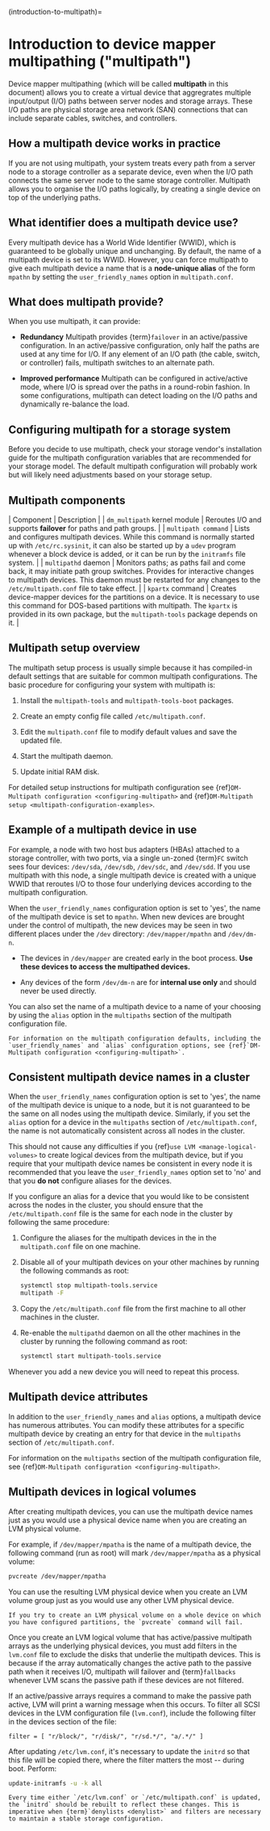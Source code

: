 (introduction-to-multipath)=
# Introduction to device mapper multipathing ("multipath")

Device mapper multipathing (which will be called **multipath** in this document) allows you to create a virtual device that aggregrates multiple input/output (I/O) paths between server nodes and storage arrays. These I/O paths are physical storage area network (SAN) connections that can include separate cables, switches, and controllers.

## How a multipath device works in practice

If you are not using multipath, your system treats every path from a server node to a storage controller as a separate device, even when the I/O path connects the same server node to the same storage controller. Multipath allows you to organise the I/O paths logically, by creating a single device on top of the underlying paths.

## What identifier does a multipath device use?

Every multipath device has a World Wide Identifier (WWID), which is guaranteed to be globally unique and unchanging. By default, the name of a multipath device is set to its WWID. However, you can force multipath to give each multipath device a name that is a **node-unique alias** of the form `mpathn` by setting the `user_friendly_names` option in `multipath.conf`.

## What does multipath provide?

When you use multipath, it can provide:

- **Redundancy**
  Multipath provides {term}`failover` in an active/passive configuration. In an active/passive configuration, only half the paths are used at any time for I/O. If any element of an I/O path (the cable, switch, or controller) fails, multipath switches to an alternate path.

- **Improved performance**
  Multipath can be configured in active/active mode, where I/O is spread over the paths in a round-robin fashion. In some configurations, multipath can detect loading on the I/O paths and dynamically re-balance the load.

## Configuring multipath for a storage system

Before you decide to use multipath, check your storage vendor's installation guide for the multipath configuration variables that are recommended for your storage model. The default multipath configuration will probably work but will likely need adjustments based on your storage setup.

## Multipath components

| Component | Description |
| `dm_multipath` kernel module | Reroutes I/O and supports **failover** for paths and path groups. |
| `multipath command` | Lists and configures multipath devices. While this command is normally started up with `/etc/rc.sysinit`, it can also be started up by a `udev` program whenever a block device is added, or it can be run by the `initramfs` file system. |
| `multipathd` daemon | Monitors paths; as paths fail and come back, it may initiate path group switches. Provides for interactive changes to multipath devices. This daemon must be restarted for any changes to the `/etc/multipath.conf` file to take effect. |
| `kpartx` command | Creates device-mapper devices for the partitions on a device. It is necessary to use this command for DOS-based partitions with multipath. The `kpartx` is provided in its own package, but the `multipath-tools` package depends on it.  |

## Multipath setup overview

The multipath setup process is usually simple because it has compiled-in default settings that are suitable for common multipath configurations. The basic procedure for configuring your system with multipath is:

1.  Install the `multipath-tools` and `multipath-tools-boot` packages.

2.  Create an empty config file called `/etc/multipath.conf`.

3.  Edit the `multipath.conf` file to modify default values and save the updated file.

4.  Start the multipath daemon.

5.  Update initial RAM disk.

For detailed setup instructions for multipath configuration see {ref}`DM-Multipath configuration <configuring-multipath>` and {ref}`DM-Multipath setup <multipath-configuration-examples>`.

## Example of a multipath device in use

For example, a node with two host bus adapters (HBAs) attached to a storage controller, with two ports, via a single un-zoned {term}`FC` switch sees four devices:  `/dev/sda`, `/dev/sdb`, `/dev/sdc`, and `/dev/sdd`. If you use multipath with this node, a single multipath device is created with a unique WWID that reroutes I/O to those four underlying devices according to the multipath configuration.

When the `user_friendly_names` configuration option is set to 'yes', the name of the multipath device is set to `mpathn`. When new devices are brought under the control of multipath, the new devices may be seen in two different places under the `/dev` directory: `/dev/mapper/mpathn` and `/dev/dm-n`.

- The devices in `/dev/mapper` are created early in the boot process. **Use these devices to access the multipathed devices.**

- Any devices of the form `/dev/dm-n` are for **internal use only** and should never be used directly.

You can also set the name of a multipath device to a name of your choosing by using the `alias` option in the `multipaths` section of the multipath configuration file.

```{seealso}
For information on the multipath configuration defaults, including the `user_friendly_names` and `alias` configuration options, see {ref}`DM-Multipath configuration <configuring-multipath>`.
```

## Consistent multipath device names in a cluster

When the `user_friendly_names` configuration option is set to 'yes', the name of the multipath device is unique to a node, but it is not guaranteed to be the same on all nodes using the multipath device. Similarly, if you set the `alias` option for a device in the `multipaths` section of `/etc/multipath.conf`, the name is not automatically consistent across all nodes in the cluster.

This should not cause any difficulties if you {ref}`use LVM <manage-logical-volumes>` to create logical devices from the multipath device, but if you require that your multipath device names be consistent in every node it is recommended that you leave the `user_friendly_names` option set to 'no' and that you **do not** configure aliases for the devices.

If you configure an alias for a device that you would like to be consistent across the nodes in the cluster, you should ensure that the `/etc/multipath.conf` file is the same for each node in the cluster by following the same procedure:

1. Configure the aliases for the multipath devices in the in the `multipath.conf` file on one machine.

2. Disable all of your multipath devices on your other machines by running the following commands as root:

   ```bash
   systemctl stop multipath-tools.service
   multipath -F
   ```

3. Copy the `/etc/multipath.conf` file from the first machine to all other machines in the cluster.

4. Re-enable the `multipathd` daemon on all the other machines in the cluster by running the following command as root:

   ```bash
   systemctl start multipath-tools.service
   ```

Whenever you add a new device you will need to repeat this process.

## Multipath device attributes

In addition to the `user_friendly_names` and `alias` options, a multipath device has numerous attributes. You can modify these attributes for a specific multipath device by creating an entry for that device in the `multipaths` section of `/etc/multipath.conf`.

For information on the `multipaths` section of the multipath configuration file, see {ref}`DM-Multipath configuration <configuring-multipath>`.

## Multipath devices in logical volumes

After creating multipath devices, you can use the multipath device names just as you would use a physical device name when you are creating an LVM physical volume.

For example, if `/dev/mapper/mpatha` is the name of a multipath device, the following command (run as root) will mark `/dev/mapper/mpatha` as a physical volume:

```bash
pvcreate /dev/mapper/mpatha
```

You can use the resulting LVM physical device when you create an LVM volume group just as you would use any other LVM physical device.

```{note}
If you try to create an LVM physical volume on a whole device on which you have configured partitions, the `pvcreate` command will fail.
```

Once you create an LVM logical volume that has active/passive multipath arrays as the underlying physical devices, you must add filters in the `lvm.conf` file to exclude the disks that underlie the multipath devices. This is because if the array automatically changes the active path to the passive path when it receives I/O, multipath will failover and {term}`fallbacks` whenever LVM scans the passive path if these devices are not filtered.

If an active/passive arrays requires a command to make the passive path active, LVM will print a warning message when this occurs. To filter all SCSI devices in the LVM configuration file (`lvm.conf`), include the following filter in the devices section of the file:

```text
filter = [ "r/block/", "r/disk/", "r/sd.*/", "a/.*/" ]
```

After updating `/etc/lvm.conf`, it's necessary to update the `initrd` so that this file will be copied there, where the filter matters the most -- during boot. Perform:

```bash
update-initramfs -u -k all
```

```{note}
Every time either `/etc/lvm.conf` or `/etc/multipath.conf` is updated, the `initrd` should be rebuilt to reflect these changes. This is imperative when {term}`denylists <denylist>` and filters are necessary to maintain a stable storage configuration.
```
